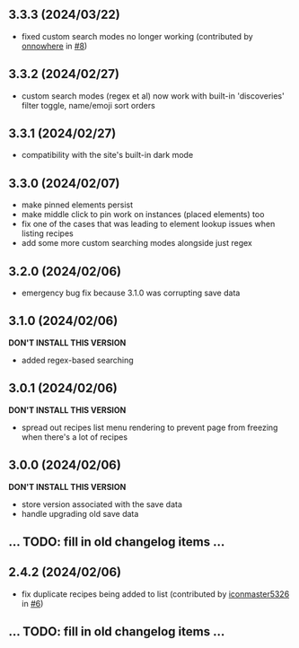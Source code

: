 ## 3.3.3 (2024/03/22)
- fixed custom search modes no longer working (contributed by [onnowhere](https://github.com/onnowhere) in [#8](https://github.com/adrianmgg/userscripts/pull/8))

## 3.3.2 (2024/02/27)
- custom search modes (regex et al) now work with built-in 'discoveries' filter toggle, name/emoji sort orders

## 3.3.1 (2024/02/27)
- compatibility with the site's built-in dark mode

## 3.3.0 (2024/02/07)
- make pinned elements persist
- make middle click to pin work on instances (placed elements) too
- fix one of the cases that was leading to element lookup issues when listing recipes
- add some more custom searching modes alongside just regex

## 3.2.0 (2024/02/06)
- emergency bug fix because 3.1.0 was corrupting save data

## 3.1.0 (2024/02/06)
**DON'T INSTALL THIS VERSION**
- added regex-based searching

## 3.0.1 (2024/02/06)
**DON'T INSTALL THIS VERSION**
- spread out recipes list menu rendering to prevent page from freezing when there's a lot of recipes

## 3.0.0 (2024/02/06)
**DON'T INSTALL THIS VERSION**
- store version associated with the save data
- handle upgrading old save data

## ... TODO: fill in old changelog items ...

## 2.4.2 (2024/02/06)
- fix duplicate recipes being added to list (contributed by [iconmaster5326](https://github.com/iconmaster5326) in [#6](https://github.com/adrianmgg/userscripts/pull/6))

## ... TODO: fill in old changelog items ...


